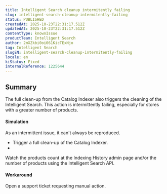 ```yaml
---
title: Intelligent Search cleanup intermitently failing
slug: intelligent-search-cleanup-intermitently-failing
status: PUBLISHED
createdAt: 2025-10-23T22:31:17.512Z
updatedAt: 2025-10-23T22:31:17.512Z
contentType: knownIssue
productTeam: Intelligent Search
author: 2mXZkbi0oi061KicTExNjo
tag: Intelligent Search
slugEN: intelligent-search-cleanup-intermitently-failing
locale: en
kiStatus: Fixed
internalReference: 1225644
---
```


## Summary


The full clean-up from the Catalog Indexer also triggers the cleaning of the Intelligent Search. This action is intermittently failing, especially for stores with a greater number of products.



#### Simulation


As an intermittent issue, it can't always be reproduced.



- Trigger a full clean-up of the Catalog Indexer.
-

Watch the products count at the Indexing History admin page and/or the number of products using the Intelligent Search API.



#### Workaround


Open a support ticket requesting manual action.



